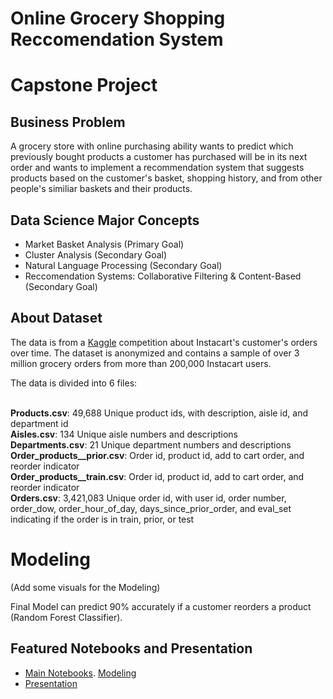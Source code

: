 # Online Grocery Shopping Reccomendation System
# Capstone Project
## Business Problem
A grocery store with online purchasing ability wants to predict which previously bought products a customer has purchased will be in its next order and wants to implement a recommendation system that suggests products based on the customer's basket, shopping history, and from other people's similiar baskets and their products. 

## Data Science Major Concepts
  * Market Basket Analysis (Primary Goal)
  * Cluster Analysis (Secondary Goal)
  * Natural Language Processing (Secondary Goal)
  * Reccomendation Systems: Collaborative Filtering & Content-Based (Secondary Goal)

## About Dataset
The data is from a [Kaggle](https://www.kaggle.com/competitions/instacart-market-basket-analysis/code) competition about Instacart's customer's orders over time. The dataset is anonymized and contains a sample of over 3 million grocery orders from more than 200,000 Instacart users. 

The data is divided into 6 files:  
<br/>

**Products.csv**: 49,688 Unique product ids, with description, aisle id, and department id\
**Aisles.csv**: 134 Unique aisle numbers and descriptions  
**Departments.csv**: 21 Unique department numbers and descriptions  
**Order_products__prior.csv**: Order id, product id, add to cart order, and reorder indicator  
**Order_products__train.csv**: Order id, product id, add to cart order, and reorder indicator\
**Orders.csv**: 3,421,083 Unique order id, with user id, order number, order_dow, order_hour_of_day, days_since_prior_order, and eval_set indicating if the order is in train, prior, or test 

# Modeling

(Add some visuals for the Modeling)

Final Model can predict 90% accurately if a customer reorders a product (Random Forest Classifier). 

## Featured Notebooks and Presentation
* [Main Notebooks](https://github.com/henryshin15/Capstone-Instacart/blob/main/Main%20Notebook.ipynb). [Modeling](https://github.com/henryshin15/Capstone-Instacart/blob/main/Classification%20and%20Modeling.ipynb)
* [Presentation](https://github.com/henryshin15/Capstone-Instacart/blob/main/Capstone%20Presentation-2.pdf)



